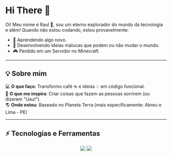# Hi There 👋

Oi! Meu nome é Raul 👋, sou um eterno explorador do mundo da tecnologia e além! Quando não estou codando, estou provavelmente:

- 🌱 Aprendendo algo novo.
- 🚀 Desenvolvendo ideias malucas que podem ou não mudar o mundo.
- 🎮 Perdido em um Servidor no Minecraft.

---

## 💡 Sobre mim

💻 **O que faço**: Transformo café ☕ e ideias 💡 em código funcional.  
🎨 **O que me inspira**: Criar coisas que fazem as pessoas sorrirem (ou dizerem "Uau!").  
🌎 **Onde estou**: Baseado no Planeta Terra (mais especificamente: Abreu e Lima - PE)  

---

## ⚡ Tecnologias e Ferramentas

<p align="center">
  <img src="https://img.shields.io/badge/Java-ED8B00?style=for-the-badge&logo=java&logoColor=white" />
  <img src="https://img.shields.io/badge/VS%20Code-007ACC?style=for-the-badge&logo=visual-studio-code&logoColor=white" />
</p>
